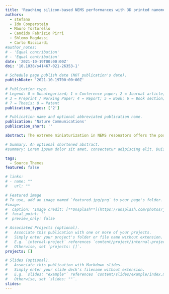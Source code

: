 ```yaml
---
title: 'Reaching silicon-based NEMS performances with 3D printed nanomechanical resonators'
authors:
  - stefano
  - Ido Cooperstein
  - Mauro Tortorello
  - Candido Fabrizio Pirri
  - Shlomo Magdassi
  - Carlo Ricciardi
#author_notes:
# - 'Equal contribution'
# - 'Equal contribution'
date: '2021-10-19T00:00:00Z'
doi: '10.1038/s41467-021-26353-1'

# Schedule page publish date (NOT publication's date).
publishDate: '2021-10-19T00:00:00Z'

# Publication type.
# Legend: 0 = Uncategorized; 1 = Conference paper; 2 = Journal article;
# 3 = Preprint / Working Paper; 4 = Report; 5 = Book; 6 = Book section;
# 7 = Thesis; 8 = Patent
publication_types: ['2']

# Publication name and optional abbreviated publication name.
publication: 'Nature Communications'
publication_short: ''

abstract: The extreme miniaturization in NEMS resonators offers the possibility to reach an unprecedented resolution in high-performance mass sensing. These very low limits of detection are related to the combination of two factors: a small resonator mass and a high quality factor. The main drawback of NEMS is represented by the highly complex, multi-steps, and expensive fabrication processes. Several alternatives fabrication processes have been exploited, but they are still limited to MEMS range and very low-quality factor. Here we report the fabrication of rigid NEMS resonators with high-quality factors by a 3D printing approach. After a thermal step, we reach complex geometry printed devices composed of ceramic structures with high Young’s modulus and low damping showing performances in line with silicon-based NEMS resonators ones. We demonstrate the possibility of rapid fabrication of NEMS devices that present an effective alternative to semiconducting resonators as highly sensitive mass and force sensors.

# Summary. An optional shortened abstract.
#summary: Lorem ipsum dolor sit amet, consectetur adipiscing elit. Duis posuere tellus ac convallis placerat. Proin tincidunt magna sed ex sollicitudin condimentum.

tags:
  - Source Themes
featured: false

# links:
# - name: ""
#   url: ""

# Featured image
# To use, add an image named `featured.jpg/png` to your page's folder.
#image:
#  caption: 'Image credit: [**Unsplash**](https://unsplash.com/photos/jdD8gXaTZsc)'
#  focal_point: ''
#  preview_only: false

# Associated Projects (optional).
#   Associate this publication with one or more of your projects.
#   Simply enter your project's folder or file name without extension.
#   E.g. `internal-project` references `content/project/internal-project/index.md`.
#   Otherwise, set `projects: []`.
projects: []

# Slides (optional).
#   Associate this publication with Markdown slides.
#   Simply enter your slide deck's filename without extension.
#   E.g. `slides: "example"` references `content/slides/example/index.md`.
#   Otherwise, set `slides: ""`.
slides:
---
```

